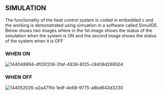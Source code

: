 ## SIMULATION
The functionality of the heat control system is coded in embedded c and the working is demonstrated using simuation in a software called SimulIDE. Below shows two images where in the 1st image shows the status of the simulation when the system is ON and the second image shows the status of the system when it is OFF

### WHEN ON

![144048994-df05f206-2faf-4938-8f25-c9408d269504](https://user-images.githubusercontent.com/94304445/144065464-59e1aff9-07a7-45ce-a61e-0e6d4079277b.gif)


### WHEN OFF

![144052026-a2a471fd-1edf-4e68-9775-a8bd643d3230](https://user-images.githubusercontent.com/94304445/144065750-9efd22c1-cb52-444d-ac96-b8a1a552e79c.png)

